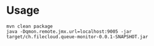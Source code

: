 Usage
====

```shell
mvn clean package
java -Dqmon.remote.jmx.url=localhost:9005 -jar target/ch.filecloud.queue-monitor-0.0.1-SNAPSHOT.jar
```



